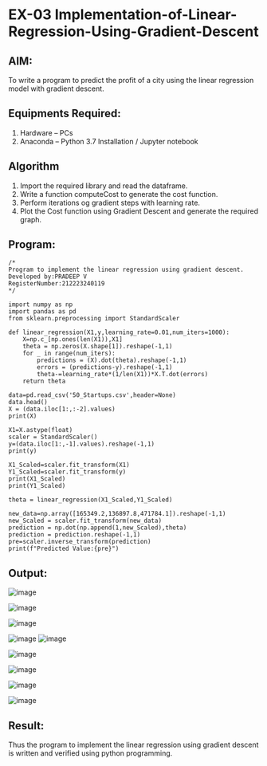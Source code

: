 # EX-03 Implementation-of-Linear-Regression-Using-Gradient-Descent

## AIM:
To write a program to predict the profit of a city using the linear regression model with gradient descent.

## Equipments Required:
1. Hardware – PCs
2. Anaconda – Python 3.7 Installation / Jupyter notebook

## Algorithm
1. Import the required library and read the dataframe.
2. Write a function computeCost to generate the cost function.
3. Perform iterations og gradient steps with learning rate.
4. Plot the Cost function using Gradient Descent and generate the required graph.

## Program:
```
/*
Program to implement the linear regression using gradient descent.
Developed by:PRADEEP V
RegisterNumber:212223240119
*/
```

```
import numpy as np
import pandas as pd
from sklearn.preprocessing import StandardScaler

def linear_regression(X1,y,learning_rate=0.01,num_iters=1000):
    X=np.c_[np.ones(len(X1)),X1]
    theta = np.zeros(X.shape[1]).reshape(-1,1)
    for _ in range(num_iters):
        predictions = (X).dot(theta).reshape(-1,1)
        errors = (predictions-y).reshape(-1,1)
        theta-=learning_rate*(1/len(X1))*X.T.dot(errors)
    return theta
    
data=pd.read_csv('50_Startups.csv',header=None)
data.head()
X = (data.iloc[1:,:-2].values)
print(X)

X1=X.astype(float)
scaler = StandardScaler()
y=(data.iloc[1:,-1].values).reshape(-1,1)
print(y)

X1_Scaled=scaler.fit_transform(X1)
Y1_Scaled=scaler.fit_transform(y)
print(X1_Scaled)
print(Y1_Scaled)

theta = linear_regression(X1_Scaled,Y1_Scaled)

new_data=np.array([165349.2,136897.8,471784.1]).reshape(-1,1)
new_Scaled = scaler.fit_transform(new_data)
prediction = np.dot(np.append(1,new_Scaled),theta)
prediction = prediction.reshape(-1,1)
pre=scaler.inverse_transform(prediction)
print(f"Predicted Value:{pre}")

```
## Output:

![image](https://github.com/velupradeep/Implementation-of-Linear-Regression-Using-Gradient-Descent/assets/150329341/2b794ce9-2199-4944-97bd-bb7bc188b338)

![image](https://github.com/velupradeep/Implementation-of-Linear-Regression-Using-Gradient-Descent/assets/150329341/3d5b1a78-853b-4701-af72-b84ab3cb2d5a)

![image](https://github.com/velupradeep/Implementation-of-Linear-Regression-Using-Gradient-Descent/assets/150329341/dbdf3f39-e313-43f8-b838-d22f7da1468d)

![image](https://github.com/velupradeep/Implementation-of-Linear-Regression-Using-Gradient-Descent/assets/150329341/77ec1c72-8be8-4e3f-9c96-5a388ec96bd4)
![image](https://github.com/velupradeep/Implementation-of-Linear-Regression-Using-Gradient-Descent/assets/150329341/25c28cf7-98b4-49b0-98f7-24749f4d8c2d)

![image](https://github.com/velupradeep/Implementation-of-Linear-Regression-Using-Gradient-Descent/assets/150329341/ed6747c9-0030-448f-bbd8-abc1928ed654)

![image](https://github.com/velupradeep/Implementation-of-Linear-Regression-Using-Gradient-Descent/assets/150329341/2fe7e68f-f5fe-4f57-8e8b-96805c8315d8)

![image](https://github.com/velupradeep/Implementation-of-Linear-Regression-Using-Gradient-Descent/assets/150329341/348aa47e-c4e2-4cb4-a9d5-709c329d03c5)

![image](https://github.com/velupradeep/Implementation-of-Linear-Regression-Using-Gradient-Descent/assets/150329341/8a5d0c72-c459-4ede-897a-c5b64e285325)

## Result:
Thus the program to implement the linear regression using gradient descent is written and verified using python programming.
